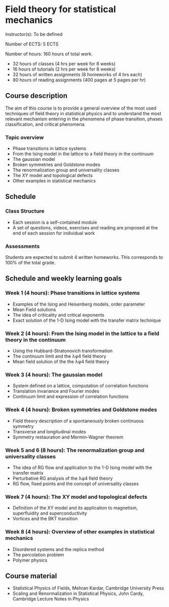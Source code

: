 # Field theory for statistical mechanics

Instructor(s): To be defined

Number of ECTS: 5 ECTS

Number of hours: 160 hours of total work.
* 32 hours of classes (4 hrs per week for 8 weeks)
* 16 hours of tutorials (2 hrs per week for 8 weeks)
* 32 hours of written assignments (8 homeworks of 4 hrs each)
* 80 hours of reading assignments (400 pages at 5 pages per hr)

## Course description
The aim of this course is to provide a general overview of the most used techniques of field theory in statistical physics and to understand the most relevant mechanism entering in the phenomena of phase transition, phases classification, and critical phenomena. 

### Topic overview

* Phase transitions in lattice systems
* From the Ising model in the lattice to a field theory in the continuum
* The gaussian model
* Broken symmetries and Goldstone modes
* The renormalization group and universality classes
* The XY model and topological defects
* Other examples in statistical mechanics

## Schedule

### Class Structure
* Each session is a self-contained module
* A set of questions, videos, exercises and reading are proposed at the end of each session for individual work

### Assessments
Students are expected to submit 4 written homeworks. This corresponds to 100% of the total grade.

## Schedule and weekly learning goals

### Week 1 (4 hours): Phase transitions in lattice systems

* Examples of the Ising and Heisenberg models, order parameter
* Mean Field solutions
* The idea of criticality and critical exponents
* Exact solution of the 1-D Ising model with the transfer matrix technique

### Week 2 (4 hours): From the Ising model in the lattice to a field theory in the continuum
* Using the Hubbard-Stratonovich transformation
* The continuum limit and the λφ4 field theory
* Mean field solution of the the λφ4 field theory

### Week 3 (4 hours): The gaussian model
* System defined on a lattice, computation of correlation functions
* Translation invariance and Fourier modes
* Continuum limit and expression of correlation functions

### Week 4 (4 hours): Broken symmetries and Goldstone modes
* Field theory description of a spontaneously broken continuous symmetry
* Transverse and longitudinal modes
* Symmetry restauration and Mermin-Wagner theorem

### Week 5 and 6 (8 hours): The renormalization group and universality classes
* The idea of RG flow and application to the 1-D Ising model with the transfer matrix
* Perturbative RG analysis of the λφ4 field theory
* RG flow, fixed points and the concept of universality classes

### Week 7 (4 hours): The XY model and topological defects
* Definition of the XY model and its application to magnetism, superfluidity and superconductivity
* Vortices and the BKT transition

### Week 8 (4 hours): Overview of other examples in statistical mechanics
* Disordered systems and the replica method
* The percolation problem
* Polymer physics


## Course material 

* Statistical Physics of Fields, Mehran Kardar, Cambridge University Press
* Scaling and Renormalization in Statistical Physics, John Cardy, Cambridge Lecture Notes in Physics

